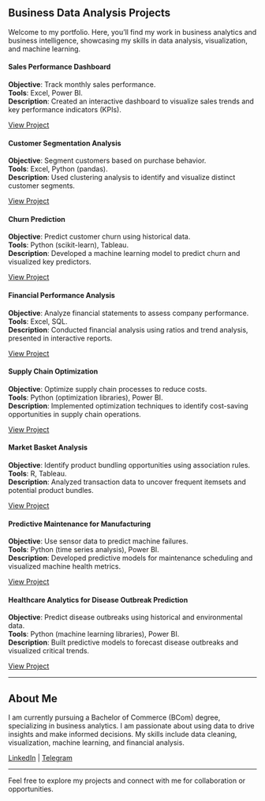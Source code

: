 ## Business Data Analysis Projects 
Welcome to my portfolio. Here, you’ll find my work in business analytics and business intelligence, showcasing my skills in data analysis, visualization, and machine learning.

#### Sales Performance Dashboard
**Objective**: Track monthly sales performance.  
**Tools**: Excel, Power BI.  
**Description**: Created an interactive dashboard to visualize sales trends and key performance indicators (KPIs).

[View Project](#)

#### Customer Segmentation Analysis
**Objective**: Segment customers based on purchase behavior.  
**Tools**: Excel, Python (pandas).  
**Description**: Used clustering analysis to identify and visualize distinct customer segments.

[View Project](#)

#### Churn Prediction
**Objective**: Predict customer churn using historical data.  
**Tools**: Python (scikit-learn), Tableau.  
**Description**: Developed a machine learning model to predict churn and visualized key predictors.

[View Project](#)

#### Financial Performance Analysis
**Objective**: Analyze financial statements to assess company performance.  
**Tools**: Excel, SQL.  
**Description**: Conducted financial analysis using ratios and trend analysis, presented in interactive reports.

[View Project](#)


#### Supply Chain Optimization
**Objective**: Optimize supply chain processes to reduce costs.  
**Tools**: Python (optimization libraries), Power BI.  
**Description**: Implemented optimization techniques to identify cost-saving opportunities in supply chain operations.

[View Project](#)

#### Market Basket Analysis
**Objective**: Identify product bundling opportunities using association rules.  
**Tools**: R, Tableau.  
**Description**: Analyzed transaction data to uncover frequent itemsets and potential product bundles.

[View Project](#)

#### Predictive Maintenance for Manufacturing
**Objective**: Use sensor data to predict machine failures.  
**Tools**: Python (time series analysis), Power BI.  
**Description**: Developed predictive models for maintenance scheduling and visualized machine health metrics.

[View Project](#)

#### Healthcare Analytics for Disease Outbreak Prediction
**Objective**: Predict disease outbreaks using historical and environmental data.  
**Tools**: Python (machine learning libraries), Power BI.  
**Description**: Built predictive models to forecast disease outbreaks and visualized critical trends.

[View Project](#)

---
## About Me

I am currently pursuing a Bachelor of Commerce (BCom) degree, specializing in business analytics. I am passionate about using data to drive insights and make informed decisions. My skills include data cleaning, visualization, machine learning, and financial analysis.

[LinkedIn](LinkedIn.com/in/tariqve) | [Telegram](t.me/tariqve) 

---
Feel free to explore my projects and connect with me for collaboration or opportunities.
